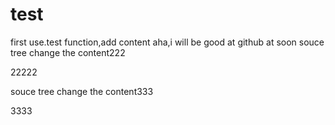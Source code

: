 # test
first use.test function,add content
aha,i will be good at github at  soon
souce tree change the content222


22222

souce tree change the content333


3333
